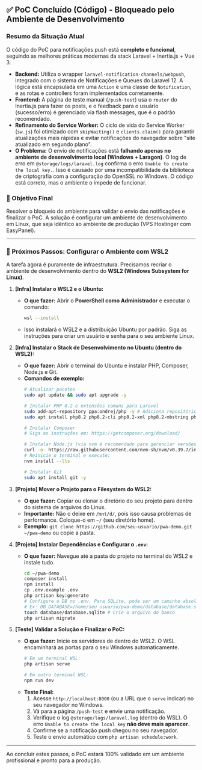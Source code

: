 ## ✅ PoC Concluído (Código) - Bloqueado pelo Ambiente de Desenvolvimento

### Resumo da Situação Atual
O código do PoC para notificações push está **completo e funcional**, seguindo as melhores práticas modernas da stack Laravel + Inertia.js + Vue 3.

- **Backend:** Utiliza o wrapper `laravel-notification-channels/webpush`, integrado com o sistema de Notificações e Queues do Laravel 12. A lógica está encapsulada em uma `Action` e uma classe de `Notification`, e as rotas e controllers foram implementados corretamente.
- **Frontend:** A página de teste manual (`/push-test`) usa o `router` do Inertia.js para fazer os posts, e o feedback para o usuário (sucesso/erro) é gerenciado via flash messages, que é o padrão recomendado.
- **Refinamento do Service Worker:** O ciclo de vida do Service Worker (`sw.js`) foi otimizado com `skipWaiting()` e `clients.claim()` para garantir atualizações mais rápidas e evitar notificações do navegador sobre "site atualizado em segundo plano".
- **O Problema:** O envio de notificações está **falhando apenas no ambiente de desenvolvimento local (Windows + Laragon)**. O log de erro em `@storage/logs/laravel.log` confirma o erro `Unable to create the local key.`. Isso é causado por uma incompatibilidade da biblioteca de criptografia com a configuração do OpenSSL no Windows. O código está correto, mas o ambiente o impede de funcionar.

### 🎯 Objetivo Final
Resolver o bloqueio do ambiente para validar o envio das notificações e finalizar o PoC. A solução é configurar um ambiente de desenvolvimento em Linux, que seja idêntico ao ambiente de produção (VPS Hostinger com EasyPanel).

---

### 📝 Próximos Passos: Configurar o Ambiente com WSL2

A tarefa agora é puramente de infraestrutura. Precisamos recriar o ambiente de desenvolvimento dentro do **WSL2 (Windows Subsystem for Linux)**.

1.  **[Infra] Instalar o WSL2 e o Ubuntu:**
    *   **O que fazer:** Abrir o **PowerShell como Administrador** e executar o comando:
        ```bash
        wsl --install
        ```
    *   Isso instalará o WSL2 e a distribuição Ubuntu por padrão. Siga as instruções para criar um usuário e senha para o seu ambiente Linux.

2.  **[Infra] Instalar o Stack de Desenvolvimento no Ubuntu (dentro do WSL2):**
    *   **O que fazer:** Abrir o terminal do Ubuntu e instalar PHP, Composer, Node.js e Git.
    *   **Comandos de exemplo:**
        ```bash
        # Atualizar pacotes
        sudo apt update && sudo apt upgrade -y

        # Instalar PHP 8.2 e extensões comuns para Laravel
        sudo add-apt-repository ppa:ondrej/php -y # Adiciona repositório com versões recentes do PHP
        sudo apt install php8.2 php8.2-cli php8.2-xml php8.2-mbstring php8.2-sqlite3 php8.2-curl php8.2-zip -y

        # Instalar Composer
        # Siga as instruções em: https://getcomposer.org/download/

        # Instalar Node.js (via nvm é recomendado para gerenciar versões)
        curl -o- https://raw.githubusercontent.com/nvm-sh/nvm/v0.39.7/install.sh | bash
        # Reinicie o terminal e execute:
        nvm install --lts
        
        # Instalar Git
        sudo apt install git -y
        ```

3.  **[Projeto] Mover o Projeto para o Filesystem do WSL2:**
    *   **O que fazer:** Copiar ou clonar o diretório do seu projeto para dentro do sistema de arquivos do Linux.
    *   **Importante:** Não o deixe em `/mnt/d/`, pois isso causa problemas de performance. Coloque-o em `~/` (seu diretório home).
    *   **Exemplo:** `git clone https://github.com/seu-usuario/pwa-demo.git ~/pwa-demo` ou copie a pasta.

4.  **[Projeto] Instalar Dependências e Configurar o `.env`:**
    *   **O que fazer:** Navegue até a pasta do projeto no terminal do WSL2 e instale tudo.
        ```bash
        cd ~/pwa-demo
        composer install
        npm install
        cp .env.example .env
        php artisan key:generate
        # Configure o DB no .env. Para SQLite, pode ser um caminho absoluto dentro do WSL.
        # Ex: DB_DATABASE=/home/seu_usuario/pwa-demo/database/database.sqlite
        touch database/database.sqlite # Crie o arquivo do banco
        php artisan migrate
        ```

5.  **[Teste] Validar a Solução e Finalizar o PoC:**
    *   **O que fazer:** Inicie os servidores de dentro do WSL2. O WSL encaminhará as portas para o seu Windows automaticamente.
        ```bash
        # Em um terminal WSL:
        php artisan serve

        # Em outro terminal WSL:
        npm run dev
        ```
    *   **Teste Final:**
        1.  Acesse `http://localhost:8000` (ou a URL que o `serve` indicar) no seu navegador no Windows.
        2.  Vá para a página `/push-test` e envie uma notificação.
        3.  Verifique o log `@storage/logs/laravel.log` (dentro do WSL). O erro `Unable to create the local key` **não deve mais aparecer**.
        4.  Confirme se a notificação push chegou no seu navegador.
        5.  Teste o envio automático com `php artisan schedule:work`.

---
Ao concluir estes passos, o PoC estará 100% validado em um ambiente profissional e pronto para a produção.